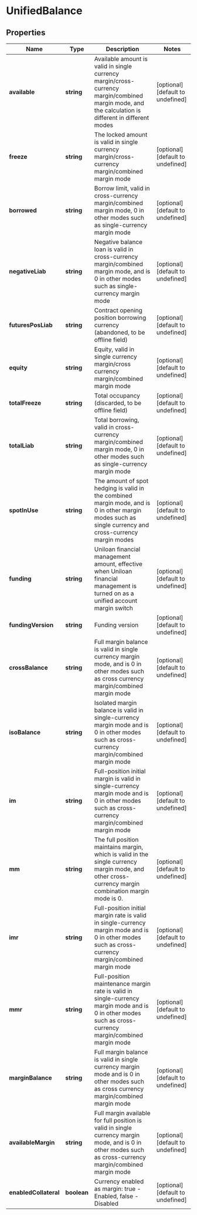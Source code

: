 # UnifiedBalance

## Properties

Name | Type | Description | Notes
------------ | ------------- | ------------- | -------------
**available** | **string** | Available amount is valid in single currency margin/cross-currency margin/combined margin mode, and the calculation is different in different modes | [optional] [default to undefined]
**freeze** | **string** | The locked amount is valid in single currency margin/cross-currency margin/combined margin mode | [optional] [default to undefined]
**borrowed** | **string** | Borrow limit, valid in cross-currency margin/combined margin mode, 0 in other modes such as single-currency margin mode | [optional] [default to undefined]
**negativeLiab** | **string** | Negative balance loan is valid in cross-currency margin/combined margin mode, and is 0 in other modes such as single-currency margin mode | [optional] [default to undefined]
**futuresPosLiab** | **string** | Contract opening position borrowing currency (abandoned, to be offline field) | [optional] [default to undefined]
**equity** | **string** | Equity, valid in single currency margin/cross currency margin/combined margin mode | [optional] [default to undefined]
**totalFreeze** | **string** | Total occupancy (discarded, to be offline field) | [optional] [default to undefined]
**totalLiab** | **string** | Total borrowing, valid in cross-currency margin/combined margin mode, 0 in other modes such as single-currency margin mode | [optional] [default to undefined]
**spotInUse** | **string** | The amount of spot hedging is valid in the combined margin mode, and is 0 in other margin modes such as single currency and cross-currency margin modes | [optional] [default to undefined]
**funding** | **string** | Uniloan financial management amount, effective when Uniloan financial management is turned on as a unified account margin switch | [optional] [default to undefined]
**fundingVersion** | **string** | Funding version | [optional] [default to undefined]
**crossBalance** | **string** | Full margin balance is valid in single currency margin mode, and is 0 in other modes such as cross currency margin/combined margin mode | [optional] [default to undefined]
**isoBalance** | **string** | Isolated margin balance is valid in single-currency margin mode and is 0 in other modes such as cross-currency margin/combined margin mode | [optional] [default to undefined]
**im** | **string** | Full-position initial margin is valid in single-currency margin mode and is 0 in other modes such as cross-currency margin/combined margin mode | [optional] [default to undefined]
**mm** | **string** | The full position maintains margin, which is valid in the single currency margin mode, and other cross-currency margin combination margin mode is 0. | [optional] [default to undefined]
**imr** | **string** | Full-position initial margin rate is valid in single-currency margin mode and is 0 in other modes such as cross-currency margin/combined margin mode | [optional] [default to undefined]
**mmr** | **string** | Full-position maintenance margin rate is valid in single-currency margin mode and is 0 in other modes such as cross-currency margin/combined margin mode | [optional] [default to undefined]
**marginBalance** | **string** | Full margin balance is valid in single currency margin mode and is 0 in other modes such as cross currency margin/combined margin mode | [optional] [default to undefined]
**availableMargin** | **string** | Full margin available for full position is valid in single currency margin mode, and is 0 in other modes such as cross-currency margin/combined margin mode | [optional] [default to undefined]
**enabledCollateral** | **boolean** | Currency enabled as margin: true - Enabled, false - Disabled | [optional] [default to undefined]

